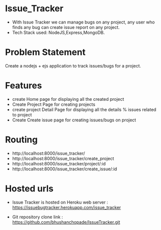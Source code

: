 <h1>Issue_Tracker</h1>
<ul>
  <li>
    With Issue Tracker we can manage bugs on any project, any user who finds any bug can create issue report on any project.
  </li>
  <li>
    Tech Stack used: NodeJS,Express,MongoDB.
  </li>
</ul>
<h1>Problem Statement</h1>
<p>Create a nodejs + ejs  application to track issues/bugs for a project.</p>

<h1>Features</h1>
<ul>
  <li>create Home page for displaying all the created project </li>
  <li>Create Project Page for creating projects </li>
  <li>create project Detail Page for displaying all the details % issues related to project</li>
  <li>Create Create issue page  for creating issues/bugs on project </li>
</ul>

<h1>Routing </h1>
<ul>
  <li>http://localhost:8000/issue_tracker/</li> 
  <li>http://localhost:8000/issue_tracker/create_project</li>
  <li>http://localhost:8000/issue_tracker/project/:id</li>
  <li>http://localhost:8000/issue_tracker/create_issue/:id</li> 
</ul>

<h1>Hosted urls</h1>

- Issue Tracker is hosted on Heroku web server : https://issuebugtracker.herokuapp.com/issue_tracker
 
- Git repository clone link : https://github.com/bhushanchopade/IssueTracker.git
